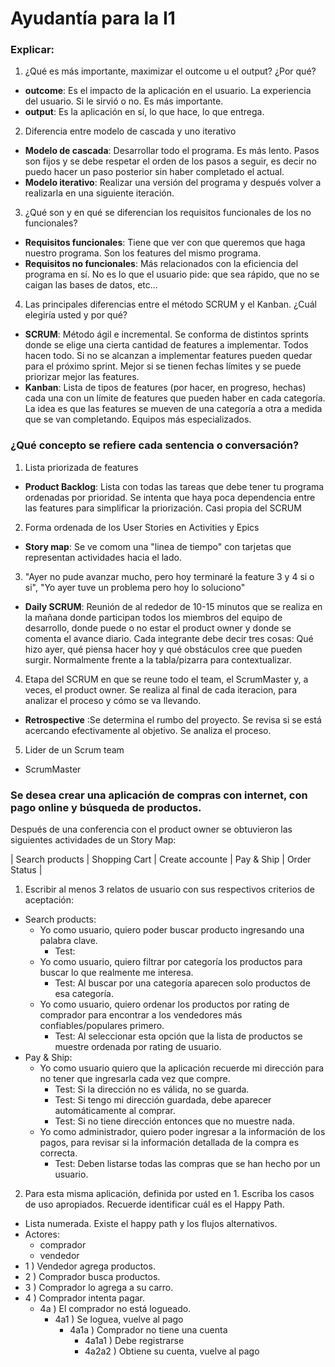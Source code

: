 # Ayudantía para la I1

### Explicar:
1. ¿Qué es más importante, maximizar el outcome u el output? ¿Por qué?
  * **outcome**: Es el impacto de la aplicación en el usuario. La experiencia del usuario. Si le sirvió o no. Es más importante.
  * **output**: Es la aplicación en sí, lo que hace, lo que entrega.
2. Diferencia entre modelo de cascada y uno iterativo
  * **Modelo de cascada**: Desarrollar todo el programa. Es más lento. Pasos son fijos y se debe respetar el orden de los pasos a seguir, es decir no puedo hacer un paso posterior sin haber completado el actual.
  * **Modelo iterativo**: Realizar una versión del programa y después volver a realizarla en una siguiente iteración.
3. ¿Qué son y en qué se diferencian los requisitos funcionales de los no funcionales?
  * **Requisitos funcionales**: Tiene que ver con que queremos que haga nuestro programa. Son los features del mismo programa.
  * **Requisitos no funcionales**: Más relacionados con la eficiencia del programa en sí. No es lo que el usuario pide: que sea rápido, que no se caigan las bases de datos, etc...
4. Las principales diferencias entre el método SCRUM y el Kanban. ¿Cuál elegiría usted y por qué?
  *  **SCRUM**: Método ágil e incremental. Se conforma de distintos sprints donde se elige una cierta cantidad de features a implementar. Todos hacen todo. Si no se alcanzan a implementar features pueden quedar para el próximo sprint. Mejor si se tienen fechas límites y se puede priorizar mejor las features.
  *  **Kanban**: Lista de tipos de features (por hacer, en progreso, hechas) cada una con un límite de features que pueden haber en cada categoría. La idea es que las features se mueven de una categoría a otra a medida que se van completando. Equipos más especializados.

### ¿Qué concepto se refiere cada sentencia o conversación?

1. Lista priorizada de features
  * **Product Backlog**: Lista con todas las tareas que debe tener tu programa ordenadas por prioridad. Se intenta que haya poca dependencia entre las features para simplificar la priorización. Casi propia del SCRUM
2. Forma ordenada de los User Stories en Activities y Epics
  * **Story map**: Se ve comom una "linea de tiempo" con tarjetas que representan actividades hacia el lado.
3. "Ayer no pude avanzar mucho, pero hoy terminaré la feature 3 y 4 si o si", "Yo ayer tuve un problema pero hoy lo soluciono"
  * **Daily SCRUM**: Reunión de al rededor de 10-15 minutos que se realiza en la mañana donde participan todos los miembros del equipo de desarrollo, donde puede o no estar el product owner y donde se comenta el avance diario. Cada integrante debe decir tres cosas: Qué hizo ayer, qué piensa hacer hoy y qué obstáculos cree que pueden surgir. Normalmente frente a la tabla/pizarra para contextualizar.
4. Etapa del SCRUM en que se reune todo el team, el ScrumMaster y, a veces, el product owner. Se realiza al final de cada iteracion, para analizar el proceso y cómo se va llevando.
  * **Retrospective** :Se determina el rumbo del proyecto. Se revisa si se está acercando efectivamente al objetivo. Se analiza el proceso.
5. Lider de un Scrum team
  * ScrumMaster

### Se desea crear una aplicación de compras con internet, con pago online y búsqueda de productos.
Después de una conferencia con el product owner se obtuvieron las siguientes actividades de un Story Map:

| Search products | Shopping Cart | Create accounte | Pay & Ship | Order Status |

1. Escribir al menos 3 relatos de usuario con sus respectivos criterios de aceptación:
  * Search products:
    * Yo como usuario, quiero poder buscar producto ingresando una palabra clave.
      * Test:
    * Yo como usuario, quiero filtrar por categoría los productos para buscar lo que realmente me interesa.
      * Test: Al buscar por una categoría aparecen solo productos de esa categoría.
    * Yo como usuario, quiero ordenar los productos por rating de comprador para encontrar a los vendedores más confiables/populares primero.
      * Test: Al seleccionar esta opción que la lista de productos se muestre ordenada por rating de usuario.
  * Pay & Ship:
    * Yo como usuario quiero que la aplicación recuerde mi dirección para no tener que ingresarla cada vez que compre.
      * Test: Si la dirección no es válida, no se guarda.
      * Test: Si tengo mi dirección guardada, debe aparecer automáticamente al comprar.
      * Test: Si no tiene dirección entonces que no muestre nada.
    * Yo como administrador, quiero poder ingresar a la información de los pagos, para revisar si la información detallada de la compra es correcta.
      * Test: Deben listarse todas las compras que se han hecho por un usuario.
2. Para esta misma aplicación, definida por usted en 1. Escriba los casos de uso apropiados. Recuerde identificar cuál es el Happy Path.
  * Lista numerada. Existe el happy path y los flujos alternativos.
  * Actores:
    * comprador
    * vendedor
  * 1 ) Vendedor agrega productos.
  * 2 ) Comprador busca productos.
  * 3 ) Comprador lo agrega a su carro.
  * 4 ) Comprador intenta pagar.
    * 4a ) El comprador no está logueado.
      * 4a1 ) Se loguea, vuelve al pago
        * 4a1a ) Comprador no tiene una cuenta
          * 4a1a1 ) Debe registrarse
          * 4a2a2 ) Obtiene su cuenta, vuelve al pago
